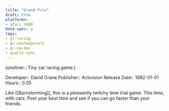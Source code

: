 ```yaml
---
title: "Grand Prix"
draft: true
platforms:
- atari 2600
date-spec: y
tags:
- gr-racing
- gr-contemporary
- gr-na-dev
- quartz-sync
---
```


(oneliner:: Tiny car racing game.)

Developer:: David Crane
Publisher:: Activision
Release Date:: 1982-01-01
Hours:: 0.05

Like [[Barnstorming]], this is a pleasantly twitchy time trial game. This time, with cars. Post your best time and see if you can go faster than your friends.
